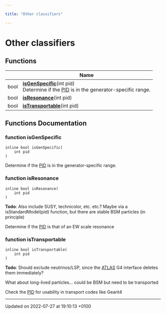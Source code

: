 ```yaml
---

title: "Other classifiers"

---
```


# Other classifiers



## Functions

|                | Name           |
| -------------- | -------------- |
| bool | **[isGenSpecific](http://example.org/modules/group__mcutils__other/#function-isgenspecific)**(int pid)<br>Determine if the <a href="http://example.org/namespaces/namespacerivet_1_1pid/">PID</a> is in the generator-specific range.  |
| bool | **[isResonance](http://example.org/modules/group__mcutils__other/#function-isresonance)**(int pid) |
| bool | **[isTransportable](http://example.org/modules/group__mcutils__other/#function-istransportable)**(int pid) |


## Functions Documentation

### function isGenSpecific

```
inline bool isGenSpecific(
    int pid
)
```

Determine if the <a href="http://example.org/namespaces/namespacerivet_1_1pid/">PID</a> is in the generator-specific range. 

### function isResonance

```
inline bool isResonance(
    int pid
)
```


**Todo**: Also include SUSY, technicolor, etc. etc.? Maybe via a isStandardModel(pid) function, but there are stable BSM particles (in principle) 

Determine if the <a href="http://example.org/namespaces/namespacerivet_1_1pid/">PID</a> is that of an EW scale resonance


### function isTransportable

```
inline bool isTransportable(
    int pid
)
```


**Todo**: Should exclude neutrinos/LSP, since the <a href="http://example.org/namespaces/namespacerivet_1_1atlas/">ATLAS</a> G4 interface deletes them immediately? 

What about long-lived particles... could be BSM but need to be transported 

Check the <a href="http://example.org/namespaces/namespacerivet_1_1pid/">PID</a> for usability in transport codes like Geant4






-------------------------------

Updated on 2022-07-27 at 19:10:13 +0100